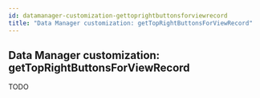 ```yaml
---
id: datamanager-customization-gettoprightbuttonsforviewrecord
title: "Data Manager customization: getTopRightButtonsForViewRecord"
---
```


## Data Manager customization: getTopRightButtonsForViewRecord

TODO

